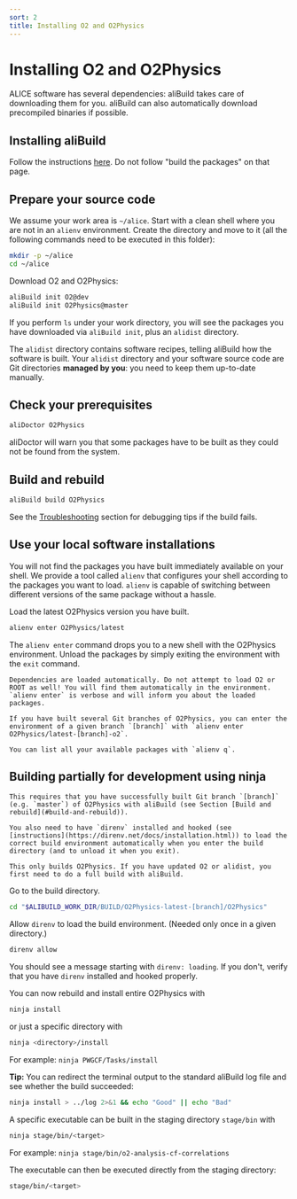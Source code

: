 ```yaml
---
sort: 2
title: Installing O2 and O2Physics
---
```


# Installing O2 and O2Physics

ALICE software has several dependencies: aliBuild takes care of downloading them for you. aliBuild
can also automatically download precompiled binaries if possible.

## Installing aliBuild

Follow the instructions <a href="https://alice-doc.github.io/alice-analysis-tutorial/building/custom.html" target="_blank">here</a>. Do not follow "build the packages" on that page.

## Prepare your source code

We assume your work area is `~/alice`.
Start with a clean shell where you are not in an `alienv` environment.
Create the directory and move to it (all the following commands need to be executed in this folder):

```bash
mkdir -p ~/alice
cd ~/alice
```

Download O2 and O2Physics:

```bash
aliBuild init O2@dev
aliBuild init O2Physics@master
```

If you perform `ls` under your work directory, you will see the packages you have downloaded via
`aliBuild init`, plus an `alidist` directory.

The `alidist` directory contains software recipes, telling aliBuild how the software is built. Your
`alidist` directory and your software source code are Git directories **managed by you**: you need
to keep them up-to-date manually.

## Check your prerequisites

```bash
aliDoctor O2Physics
```

aliDoctor will warn you that some packages have to be built as they could not be found from the
system.

## Build and rebuild

```bash
aliBuild build O2Physics
```

See the [Troubleshooting](../troubleshooting/README.md) section for debugging tips if the build fails.

## Use your local software installations

You will not find the packages you have built immediately available on your shell.
We provide a tool called `alienv` that configures your shell according to the packages you want to load.
`alienv` is capable of switching between different versions of the same package without a hassle.

Load the latest O2Physics version you have built.

```bash
alienv enter O2Physics/latest
```

The `alienv enter` command drops you to a new shell with the O2Physics environment. Unload the packages by simply exiting the environment with
the `exit` command.

```warning
Dependencies are loaded automatically. Do not attempt to load O2 or ROOT as well! You will find them automatically in the environment. `alienv enter` is verbose and will inform you about the loaded packages.
```

```tip
If you have built several Git branches of O2Physics, you can enter the environment of a given branch `[branch]` with `alienv enter O2Physics/latest-[branch]-o2`.

You can list all your available packages with `alienv q`.
```

## Building partially for development using ninja

```note
This requires that you have successfully built Git branch `[branch]` (e.g. `master`) of O2Physics with aliBuild (see Section [Build and rebuild](#build-and-rebuild)).

You also need to have `direnv` installed and hooked (see [instructions](https://direnv.net/docs/installation.html)) to load the correct build environment automatically when you enter the build directory (and to unload it when you exit).
```

```warning
This only builds O2Physics. If you have updated O2 or alidist, you first need to do a full build with aliBuild.
```

Go to the build directory.

```bash
cd "$ALIBUILD_WORK_DIR/BUILD/O2Physics-latest-[branch]/O2Physics"
```

Allow `direnv` to load the build environment. (Needed only once in a given directory.)

```bash
direnv allow
```

You should see a message starting with `direnv: loading`.
If you don't, verify that you have `direnv` installed and hooked properly.

You can now rebuild and install entire O2Physics with

```bash
ninja install
```

or just a specific directory with

```bash
ninja <directory>/install
```

For example: `ninja PWGCF/Tasks/install`

**Tip:** You can redirect the terminal output to the standard aliBuild log file and see whether the build succeeded:

```bash
ninja install > ../log 2>&1 && echo "Good" || echo "Bad"
```

A specific executable can be built in the staging directory `stage/bin` with

```bash
ninja stage/bin/<target>
```

For example: `ninja stage/bin/o2-analysis-cf-correlations`

The executable can then be executed directly from the staging directory:

```bash
stage/bin/<target>
```
